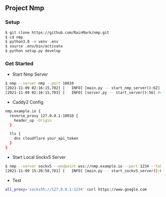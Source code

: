 ## Project Nmp

### Setup

```bash
$ git clone https://github.com/RainMark/nmp.git
$ cd nmp
$ python3.8 -m venv .env
$ source .env/bin/activate
$ python setup.py develop
```

### Get Started

- Start Nmp Server

```bash
$ nmp --server nmp --port 10010
[2021-11-09 02:16:15,702] [   INFO] [main.py -- start_nmp_server():62] start nmp server: (127.0.0.1:10010)
[2021-11-09 02:16:15,703] [   INFO] [server.py -- start_server():56] ### Token: f353f0ab21e2d93c ###
```

- Caddy2 Config

```bash
nmp.example.io {
  reverse_proxy 127.0.0.1:10010 {
    header_up -Origin
  }

  tls {
    dns cloudflare your_api_token
  }
}
```

- Start Local Sockv5 Server

```bash
$ nmp --server sockv5 --endpoint wss://nmp.example.io --port 1234 --token f353f0ab21e2d93c
[2021-11-09 15:20:58,781] [   INFO] [main.py -- start_sockv5_server():68] start sockv5 server: (127.0.0.1:1234)
```

- Test

```bash
all_proxy='socks5h://127.0.0.1:1234' curl https://www.google.com
```
